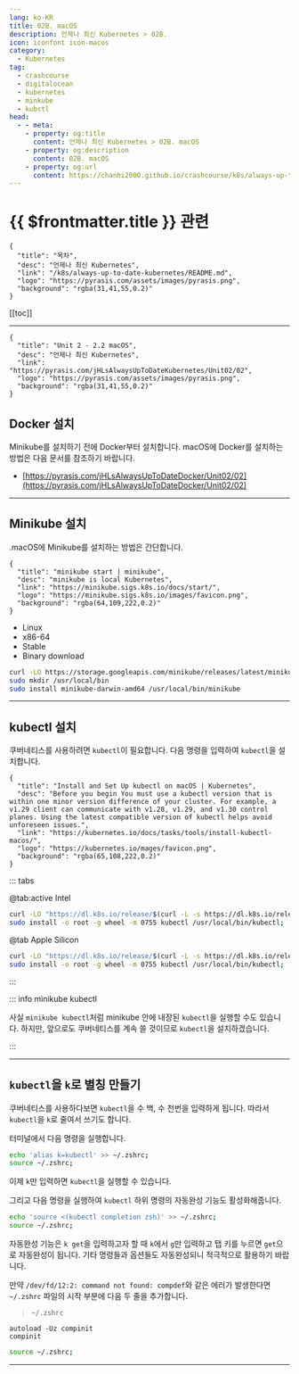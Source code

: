 ```yaml
---
lang: ko-KR
title: 02B. macOS
description: 언제나 최신 Kubernetes > 02B. 
icon: iconfont icon-macos
category:
  - Kubernetes
tag:
  - crashcourse
  - digitalocean
  - kubernetes
  - minkube
  - kubctl
head:
  - - meta:
    - property: og:title
      content: 언제나 최신 Kubernetes > 02B. macOS
    - property: og:description
      content: 02B. macOS
    - property: og:url
      content: https://chanhi2000.github.io/crashcourse/k8s/always-up-to-date-kubernetes/02B.html
---
```


# {{ $frontmatter.title }} 관련

```component VPCard
{
  "title": "목차",
  "desc": "언제나 최신 Kubernetes",
  "link": "/k8s/always-up-to-date-kubernetes/README.md",
  "logo": "https://pyrasis.com/assets/images/pyrasis.png",
  "background": "rgba(31,41,55,0.2)"
}
```

[[toc]]

---

```component VPCard
{
  "title": "Unit 2 - 2.2 macOS",
  "desc": "언제나 최신 Kubernetes",
  "link": "https://pyrasis.com/jHLsAlwaysUpToDateKubernetes/Unit02/02",
  "logo": "https://pyrasis.com/assets/images/pyrasis.png",
  "background": "rgba(31,41,55,0.2)"
}
```

## <FontIcon icon="fa-brands fa-docker"/>Docker 설치

Minikube를 설치하기 전에 <FontIcon icon="fa-brands fa-docker"/>Docker부터 설치합니다. <FontIcon icon="iconfont icon-macos"/>macOS에 <FontIcon icon="fa-brands fa-docker"/>Docker를 설치하는 방법은 다음 문서를 참조하기 바랍니다.

- [https://pyrasis.com/jHLsAlwaysUpToDateDocker/Unit02/02](https://pyrasis.com/jHLsAlwaysUpToDateDocker/Unit02/02)

---

## Minikube 설치

.<FontIcon icon="iconfont icon-macos"/>macOS에 Minikube를 설치하는 방법은 간단합니다.

```component VPCard
{
  "title": "minikube start | minikube",
  "desc": "minikube is local Kubernetes",
  "link": "https://minikube.sigs.k8s.io/docs/start/",
  "logo": "https://minikube.sigs.k8s.io/images/favicon.png",
  "background": "rgba(64,109,222,0.2)"
}
```

- Linux
- x86-64
- Stable
- Binary download

```sh
curl -LO https://storage.googleapis.com/minikube/releases/latest/minikube-darwin-amd64
sudo mkdir /usr/local/bin
sudo install minikube-darwin-amd64 /usr/local/bin/minikube
```

---

## kubectl 설치

쿠버네티스를 사용하려면 `kubectl`이 필요합니다. 다음 명령을 입력하여 `kubectl`을 설치합니다.

```component VPCard
{
  "title": "Install and Set Up kubectl on macOS | Kubernetes",
  "desc": "Before you begin You must use a kubectl version that is within one minor version difference of your cluster. For example, a v1.29 client can communicate with v1.28, v1.29, and v1.30 control planes. Using the latest compatible version of kubectl helps avoid unforeseen issues.",
  "link": "https://kubernetes.io/docs/tasks/tools/install-kubectl-macos/",
  "logo": "https://kubernetes.io/mages/favicon.png",
  "background": "rgba(65,108,222,0.2)"
}
```

::: tabs

@tab:active Intel

```sh
curl -LO "https://dl.k8s.io/release/$(curl -L -s https://dl.k8s.io/release/stable.txt)/bin/darwin/amd64/kubectl";
sudo install -o root -g wheel -m 0755 kubectl /usr/local/bin/kubectl;
```

@tab Apple Silicon

```sh
curl -LO "https://dl.k8s.io/release/$(curl -L -s https://dl.k8s.io/release/stable.txt)/bin/darwin/arm64/kubectl";
sudo install -o root -g wheel -m 0755 kubectl /usr/local/bin/kubectl;
```

:::

::: info minikube kubectl

사실 `minikube kubectl`처럼 minikube 안에 내장된 <FontIcon icon="iconfont icon-shell"/>`kubectl`을 실행할 수도 있습니다. 하지만, 앞으로도 쿠버네티스를 계속 쓸 것이므로 <FontIcon icon="iconfont icon-shell"/>`kubectl`을 설치하겠습니다.

:::

---

## `kubectl`을 `k`로 별칭 만들기

쿠버네티스를 사용하다보면 `kubectl`을 수 백, 수 천번을 입력하게 됩니다. 따라서 `kubectl`을 `k`로 줄여서 쓰기도 합니다.

터미널에서 다음 명령을 실행합니다.

```sh
echo 'alias k=kubectl' >> ~/.zshrc;
source ~/.zshrc;
```

이제 `k`만 입력하면 <FontIcon icon="iconfont icon-shell"/>`kubectl`을 실행할 수 있습니다.

그리고 다음 명령을 실행하여 <FontIcon icon="iconfont icon-shell"/>`kubectl` 하위 명령의 자동완성 기능도 활성화해줍니다.

```sh
echo 'source <(kubectl completion zsh)' >> ~/.zshrc;
source ~/.zshrc;
```

자동완성 기능은 `k get`을 입력하고자 할 때 `k`에서 `g`만 입력하고 탭 키를 누르면 `get`으로 자동완성이 됩니다. 기타 명령들과 옵션들도 자동완성되니 적극적으로 활용하기 바랍니다.

만약 `/dev/fd/12:2: command not found: compdef`와 같은 에러가 발생한다면 <FontIcon icon="fas fa-file-lines"/>`~/.zshrc` 파일의 시작 부분에 다음 두 줄을 추가합니다.

> <FontIcon icon="fas fa-file-lines"/>`~/.zshrc`

```bash_profile
autoload -Uz compinit
compinit
```

```sh
source ~/.zshrc;
```

---

<TagLinks />